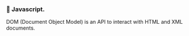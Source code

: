 ### **👋 Javascript.**


DOM (Document Object Model) is an API to interact with HTML and XML documents. 
